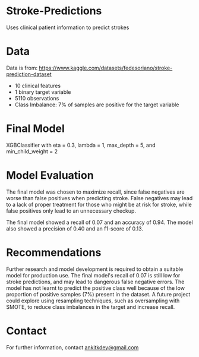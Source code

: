 # Stroke-Predictions
Uses clinical patient information to predict strokes

# Data
Data is from: https://www.kaggle.com/datasets/fedesoriano/stroke-prediction-dataset
- 10 clinical features
- 1 binary target variable
- 5110 observations
- Class Imbalance: 7% of samples are positive for the target variable

# Final Model
XGBClassifier with eta = 0.3, lambda = 1, max_depth = 5, and min_child_weight = 2

# Model Evaluation
The final model was chosen to maximize recall, since false negatives are worse than false positives when predicting stroke. False negatives may lead to a lack of proper treatment for those who might be at risk for stroke, while false positives only lead to an unnecessary checkup.

The final model showed a recall of 0.07 and an accuracy of 0.94. The model also showed a precision of 0.40 and an f1-score of 0.13.

# Recommendations
Further research and model development is required to obtain a suitable model for production use. The final model's recall of 0.07 is still low for stroke predictions, and may lead to dangerous false negative errors. The model has not learnt to predict the positive class well because of the low proportion of positive samples (7%) present in the dataset. A future project could explore using resampling techniques, such as oversampling with SMOTE, to reduce class imbalances in the target and increase recall.

# Contact
For further information, contact ankitkdey@gmail.com
